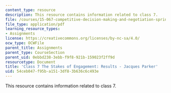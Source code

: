 ```yaml
---
content_type: resource
description: This resource contains information related to class 7.
file: /courses/15-067-competitive-decision-making-and-negotiation-spring-2011/54ceb047f95ba1513df83b636c6c493e_MIT15_067S11_Cl7_S_E_REJPR.pdf
file_type: application/pdf
learning_resource_types:
- Assignments
license: https://creativecommons.org/licenses/by-nc-sa/4.0/
ocw_type: OCWFile
parent_title: Assignments
parent_type: CourseSection
parent_uid: 0ebbd238-3ebb-f9f8-921b-159023f2ff9d
resourcetype: Document
title: 'Class 7 The Stakes of Engagement: Results - Jacques Parker'
uid: 54ceb047-f95b-a151-3df8-3b636c6c493e
---
```

This resource contains information related to class 7.